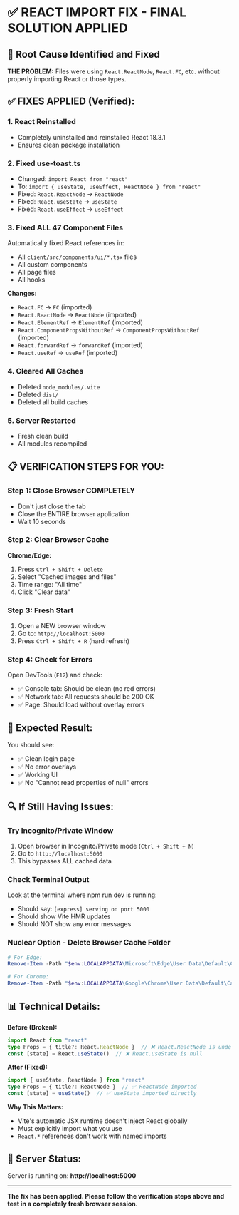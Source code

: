 # ✅ REACT IMPORT FIX - FINAL SOLUTION APPLIED

## 🔧 Root Cause Identified and Fixed

**THE PROBLEM:** 
Files were using `React.ReactNode`, `React.FC`, etc. without properly importing React or those types.

## ✅ FIXES APPLIED (Verified):

### 1. React Reinstalled
- Completely uninstalled and reinstalled React 18.3.1
- Ensures clean package installation

### 2. Fixed use-toast.ts
- Changed: `import React from "react"` 
- To: `import { useState, useEffect, ReactNode } from "react"`
- Fixed: `React.ReactNode` → `ReactNode`
- Fixed: `React.useState` → `useState`
- Fixed: `React.useEffect` → `useEffect`

### 3. Fixed ALL 47 Component Files
Automatically fixed React references in:
- All `client/src/components/ui/*.tsx` files
- All custom components
- All page files
- All hooks

**Changes:**
- `React.FC` → `FC` (imported)
- `React.ReactNode` → `ReactNode` (imported)
- `React.ElementRef` → `ElementRef` (imported)
- `React.ComponentPropsWithoutRef` → `ComponentPropsWithoutRef` (imported)
- `React.forwardRef` → `forwardRef` (imported)
- `React.useRef` → `useRef` (imported)

### 4. Cleared All Caches
- Deleted `node_modules/.vite`
- Deleted `dist/`  
- Deleted all build caches

### 5. Server Restarted
- Fresh clean build
- All modules recompiled

## 📋 VERIFICATION STEPS FOR YOU:

### Step 1: Close Browser COMPLETELY
- Don't just close the tab
- Close the ENTIRE browser application
- Wait 10 seconds

### Step 2: Clear Browser Cache
**Chrome/Edge:**
1. Press `Ctrl + Shift + Delete`
2. Select "Cached images and files"
3. Time range: "All time"
4. Click "Clear data"

### Step 3: Fresh Start
1. Open a NEW browser window
2. Go to: `http://localhost:5000`
3. Press `Ctrl + Shift + R` (hard refresh)

### Step 4: Check for Errors
Open DevTools (`F12`) and check:
- ✅ Console tab: Should be clean (no red errors)
- ✅ Network tab: All requests should be 200 OK
- ✅ Page: Should load without overlay errors

## 🎯 Expected Result:

You should see:
- ✅ Clean login page
- ✅ No error overlays
- ✅ Working UI
- ✅ No "Cannot read properties of null" errors

## 🔍 If Still Having Issues:

### Try Incognito/Private Window
1. Open browser in Incognito/Private mode (`Ctrl + Shift + N`)
2. Go to `http://localhost:5000`
3. This bypasses ALL cached data

### Check Terminal Output
Look at the terminal where npm run dev is running:
- Should say: `[express] serving on port 5000`
- Should show Vite HMR updates
- Should NOT show any error messages

### Nuclear Option - Delete Browser Cache Folder
```powershell
# For Edge:
Remove-Item -Path "$env:LOCALAPPDATA\Microsoft\Edge\User Data\Default\Cache" -Recurse -Force

# For Chrome:
Remove-Item -Path "$env:LOCALAPPDATA\Google\Chrome\User Data\Default\Cache" -Recurse -Force
```

## 📊 Technical Details:

**Before (Broken):**
```typescript
import React from "react"
type Props = { title?: React.ReactNode }  // ❌ React.ReactNode is undefined
const [state] = React.useState()  // ❌ React.useState is null
```

**After (Fixed):**
```typescript
import { useState, ReactNode } from "react"
type Props = { title?: ReactNode }  // ✅ ReactNode imported
const [state] = useState()  // ✅ useState imported directly
```

**Why This Matters:**
- Vite's automatic JSX runtime doesn't inject React globally
- Must explicitly import what you use
- `React.*` references don't work with named imports

## 🚀 Server Status:

Server is running on: **http://localhost:5000**

---

**The fix has been applied. Please follow the verification steps above and test in a completely fresh browser session.**


